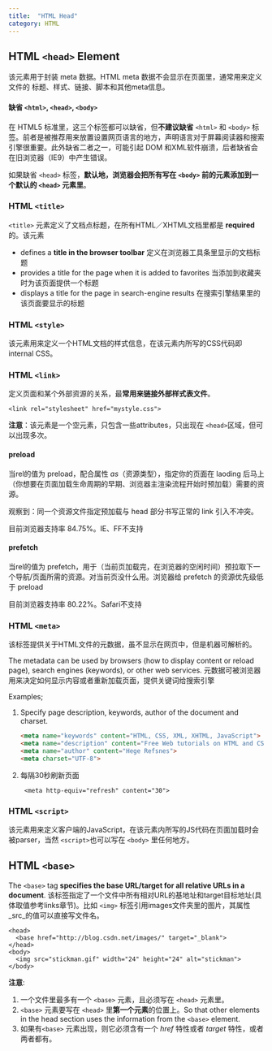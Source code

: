 ```yaml
---
title:  "HTML Head"
category: HTML
---
```

## HTML `<head>` Element

该元素用于封装 meta 数据。HTML meta 数据不会显示在页面里，通常用来定义文件的 标题、样式、链接、脚本和其他meta信息。

#### 缺省 `<html>`, `<head>`, `<body>`

在 HTML5 标准里，这三个标签都可以缺省，但**不建议缺省** `<html>` 和 `<body>` 标签。前者是被推荐用来放置设置网页语言的地方，声明语言对于屏幕阅读器和搜索引擎很重要。此外缺省二者之一，可能引起 DOM 和XML软件崩溃，后者缺省会在旧浏览器（IE9）中产生错误。

如果缺省 `<head>` 标签，**默认地，浏览器会把所有写在 `<body>` 前的元素添加到一个默认的 `<head>` 元素里**。

<!--more-->

### HTML `<title>`

`<title>` 元素定义了文档点标题，在所有HTML／XHTML文档里都是 **required** 的。该元素

+ defines a **title in the browser toolbar** 定义在浏览器工具条里显示的文档标题
+ provides a title for the page when it is added to favorites 当添加到收藏夹时为该页面提供一个标题
+ displays a title for the page in search-engine results 在搜索引擎结果里的该页面要显示的标题

### HTML `<style>`

该元素用来定义一个HTML文档的样式信息，在该元素内所写的CSS代码即internal CSS。

### HTML `<link>`

定义页面和某个外部资源的关系，最**常用来链接外部样式表文件**。

    <link rel="stylesheet" href="mystyle.css">
  
**注意**：该元素是一个空元素，只包含一些attributes，只出现在 `<head>`区域，但可以出现多次。

#### preload

当rel的值为 preload，配合属性 _as_（资源类型），指定你的页面在 laoding 后马上（你想要在页面加载生命周期的早期、浏览器主渲染流程开始时预加载）需要的资源。

观察到：同一个资源文件指定预加载与 head 部分书写正常的 link 引入不冲突。

目前浏览器支持率 84.75%。IE、FF不支持

#### prefetch

当rel的值为 prefetch，用于（当前页加载完，在浏览器的空闲时间）预拉取下一个导航/页面所需的资源。对当前页没什么用。浏览器给 prefetch 的资源优先级低于 preload

目前浏览器支持率 80.22%。Safari不支持

### HTML `<meta>`

该标签提供关于HTML文件的元数据，虽不显示在网页中，但是机器可解析的。

The metadata can be used by browsers (how to display content or reload page), search engines (keywords), or other web services. 元数据可被浏览器用来决定如何显示内容或者重新加载页面，提供关键词给搜索引擎

Examples;

1. Specify page description, keywords, author of the document and charset.

    ```html
    <meta name="keywords" content="HTML, CSS, XML, XHTML, JavaScript">
    <meta name="description" content="Free Web tutorials on HTML and CSS">
    <meta name="author" content="Hege Refsnes">
    <meta charset="UTF-8">
    ```

2. 每隔30秒刷新页面

        <meta http-equiv="refresh" content="30">

### HTML `<script>`

该元素用来定义客户端的JavaScript，在该元素内所写的JS代码在页面加载时会被parser，当然 `<script>`也可以写在 `<body>` 里任何地方。

## HTML `<base>`

The `<base>` tag **specifies the base URL/target for all relative URLs in a document**. <span class="t-blue">该标签指定了一个文件中所有相对URL的基地址和target目标地址</span>(具体取值参考links章节)。比如 `<img>` 标签引用images文件夹里的图片，其属性 _src_的值可以直接写文件名。

    <head>
      <base href="http://blog.csdn.net/images/" target="_blank">
    </head>
    <body>
      <img src="stickman.gif" width="24" height="24" alt="stickman">
    </body>

**注意**:

1. <span class="t-red">一个文件里最多有一个 `<base>` 元素，且必须写在 `<head>` 元素里。</span>
2. `<base>` 元素要写在 `<head>` 里**第一个元素**的位置上。So that other elements in the head section uses the information from the `<base>` element.
3. 如果有`<base>` 元素出现，则它必须含有一个 _href_ 特性或者 _target_ 特性，或者两者都有。
